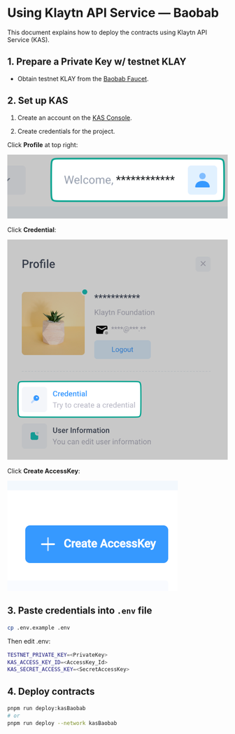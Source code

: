 # Using Klaytn API Service — Baobab

This document explains how to deploy the contracts using Klaytn API Service (KAS).

## 1. Prepare a Private Key w/ testnet KLAY

- Obtain testnet KLAY from the [Baobab Faucet](https://baobab.wallet.klaytn.com/faucet).

## 2. Set up KAS

1. Create an account on the [KAS Console](https://console.klaytnapi.com).

2. Create credentials for the project.

Click **Profile** at top right:

![KAS Top Right](./images/kas-tr.png)

Click **Credential**:

![KAS Credential](./images/kas-credential.png)

Click **Create AccessKey**:

![KAS Create AccessKey](./images/kas-create-accesskey.png)

## 3. Paste credentials into `.env` file

```bash
cp .env.example .env
```

Then edit .env:

```bash
TESTNET_PRIVATE_KEY=<PrivateKey>
KAS_ACCESS_KEY_ID=<AccessKey_Id>
KAS_SECRET_ACCESS_KEY=<SecretAccessKey>
```

## 4. Deploy contracts

```bash
pnpm run deploy:kasBaobab
# or
pnpm run deploy --network kasBaobab
```
